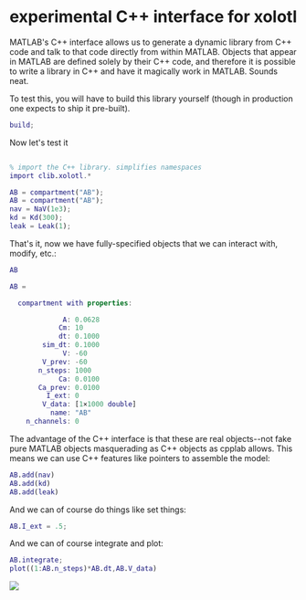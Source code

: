 # experimental C++ interface for xolotl


MATLAB's C++ interface allows us to generate a dynamic library 
from C++ code and talk to that code directly from within MATLAB. 
Objects that appear in MATLAB are defined solely by their C++
code, and therefore it is possible to write a library in C++
and have it magically work in MATLAB. Sounds neat. 

To test this, you will have to build this library yourself 
(though in production one expects to ship it pre-built). 

```matlab
build;
```

Now let's test it

```matlab

% import the C++ library. simplifies namespaces
import clib.xolotl.*

AB = compartment("AB");
AB = compartment("AB");
nav = NaV(1e3);
kd = Kd(300);
leak = Leak(1);
```

That's it, now we have fully-specified objects that we can 
interact with, modify, etc.:

```matlab
AB

AB = 

  compartment with properties:

             A: 0.0628
            Cm: 10
            dt: 0.1000
        sim_dt: 0.1000
             V: -60
        V_prev: -60
       n_steps: 1000
            Ca: 0.0100
       Ca_prev: 0.0100
         I_ext: 0
        V_data: [1×1000 double]
          name: "AB"
    n_channels: 0

```


The advantage of the C++ interface is that these are real objects--not fake pure MATLAB objects masquerading as C++ objects as cpplab allows. This means we can use C++ features like pointers to assemble the model:

```matlab
AB.add(nav)
AB.add(kd)
AB.add(leak)
```

And we can of course do things like set things:

```matlab
AB.I_ext = .5;
```


And we can of course integrate and plot:

```matlab
AB.integrate;
plot((1:AB.n_steps)*AB.dt,AB.V_data)
```

![](https://user-images.githubusercontent.com/6005346/127376671-4e8686d2-8063-4a5e-bad2-d913897cff0e.jpg)